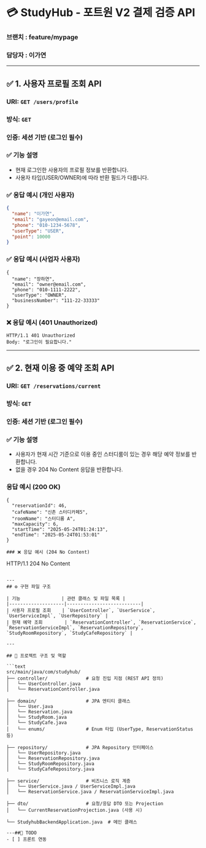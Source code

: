 # 💳 StudyHub - 포트원 V2 결제 검증 API
### 브랜치 : feature/mypage
### 담당자 : 이가연

---
## ✅ 1. 사용자 프로필 조회 API

### URI: `GET /users/profile`
### 방식: `GET`
### 인증: 세션 기반 (로그인 필수)

### ✅ 기능 설명

- 현재 로그인한 사용자의 프로필 정보를 반환합니다.
- 사용자 타입(USER/OWNER)에 따라 반환 필드가 다릅니다.

### ✅ 응답 예시 (개인 사용자)

```json
{
  "name": "이가연",
  "email": "gayeon@email.com",
  "phone": "010-1234-5678",
  "userType": "USER",
  "point": 10000
}
```
### ✅ 응답 예시 (사업자 사용자)
```
{
  "name": "장하연",
  "email": "owner@email.com",
  "phone": "010-1111-2222",
  "userType": "OWNER",
  "businessNumber": "111-22-33333"
}
```
### ❌ 응답 예시 (401 Unauthorized)
```
HTTP/1.1 401 Unauthorized
Body: "로그인이 필요합니다."
```

---
## ✅ 2. 현재 이용 중 예약 조회 API

### URI: `GET /reservations/current`
### 방식: `GET`
### 인증: 세션 기반 (로그인 필수)

### ✅ 기능 설명

- 사용자가 현재 시간 기준으로 이용 중인 스터디룸이 있는 경우 해당 예약 정보를 반환합니다.
- 없을 경우 204 No Content 응답을 반환합니다.

### 응답 예시 (200 OK)
```
{
  "reservationId": 46,
  "cafeName": "신촌 스터디카페5",
  "roomName": "스터디룸 A",
  "maxCapacity": 6,
  "startTime": "2025-05-24T01:24:13",
  "endTime": "2025-05-24T01:53:01"
}
```

```
### ❌ 응답 예시 (204 No Content)
```
HTTP/1.1 204 No Content
```

---
## ⚙️ 구현 파일 구조

| 기능               | 관련 클래스 및 파일 목록 |
|--------------------|---------------------------|
| 사용자 프로필 조회    | `UserController`, `UserService`, `UserServiceImpl`, `UserRepository` |
| 현재 예약 조회        | `ReservationController`, `ReservationService`, `ReservationServiceImpl`, `ReservationRepository`, `StudyRoomRepository`, `StudyCafeRepository` |

---

## 📁 프로젝트 구조 및 역할

```text
src/main/java/com/studyhub/
├── controller/              # 요청 진입 지점 (REST API 정의)
│   └── UserController.java
│   └── ReservationController.java

├── domain/                  # JPA 엔티티 클래스
│   └── User.java
│   └── Reservation.java
│   └── StudyRoom.java
│   └── StudyCafe.java
│   └── enums/               # Enum 타입 (UserType, ReservationStatus 등)

├── repository/              # JPA Repository 인터페이스
│   └── UserRepository.java
│   └── ReservationRepository.java
│   └── StudyRoomRepository.java
│   └── StudyCafeRepository.java

├── service/                 # 비즈니스 로직 계층
│   └── UserService.java / UserServiceImpl.java
│   └── ReservationService.java / ReservationServiceImpl.java

├── dto/                     # 요청/응답 DTO 또는 Projection
│   └── CurrentReservationProjection.java (사용 시)

└── StudyhubBackendApplication.java  # 메인 클래스

---##📝 TODO
- [ ] 프론트 연동
